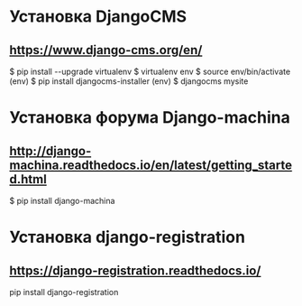 # Установка DjangoCMS
## https://www.django-cms.org/en/
$ pip install --upgrade virtualenv
$ virtualenv env
$ source env/bin/activate
(env) $ pip install djangocms-installer
(env) $ djangocms mysite

# Установка форума Django-machina
## http://django-machina.readthedocs.io/en/latest/getting_started.html
$ pip install django-machina

# Установка django-registration
## https://django-registration.readthedocs.io/
pip install django-registration
